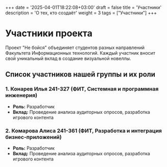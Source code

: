 +++
date = '2025-04-01T18:22:08+03:00'
draft = false
title = 'Участники'
description = 'О тех, кто создаёт'
weight = 3
tags = ["Участники"]
+++

# Участники проекта

Проект "Не бойся" объединяет студентов разных направлений Факультета Информационных технологий. Каждый участник вносит свой уникальный вклад в создание визуальной новеллы.

## Список участников нашей группы и их роли

### 1. Конарев Илья 241-327 (ФИТ, Системная и программная инженерия)
- **Роль:** Разработчик
- **Вклад:** Проведение анализа аудиторных опросов, разработка игрового контента

### 2. Комарова Алиса 241-361 (ФИТ, Разработка и интеграция бизнес-приложений)
- **Роль:** Разработчик
- **Вклад:** Проведение анализа аудиторных опросов, разработка игрового контента
